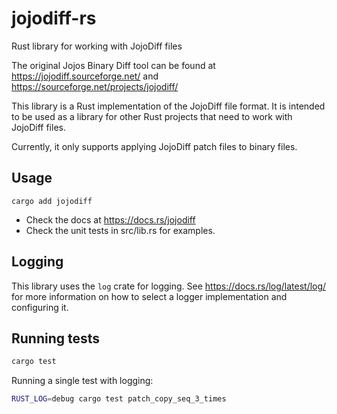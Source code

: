 # jojodiff-rs

Rust library for working with JojoDiff files

The original Jojos Binary Diff tool can be found at https://jojodiff.sourceforge.net/
and https://sourceforge.net/projects/jojodiff/

This library is a Rust implementation of the JojoDiff file format. It is intended to be used as a library for other Rust
projects that need to work with JojoDiff files.

Currently, it only supports applying JojoDiff patch files to binary files.

## Usage

```
cargo add jojodiff
```

* Check the docs at https://docs.rs/jojodiff
* Check the unit tests in src/lib.rs for examples.

## Logging

This library uses the `log` crate for logging. See https://docs.rs/log/latest/log/ for more information on how to select
a logger implementation and configuring it.

## Running tests

```sh
cargo test
```

Running a single test with logging:

```sh
RUST_LOG=debug cargo test patch_copy_seq_3_times
```
